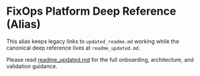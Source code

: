 # FixOps Platform Deep Reference (Alias)

This alias keeps legacy links to `updated_readme.md` working while the canonical deep reference lives at `readme_updated.md`.

Please read [readme_updated.md](readme_updated.md) for the full onboarding, architecture, and validation guidance.
